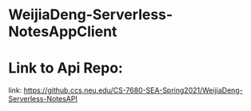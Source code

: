 # WeijiaDeng-Serverless-NotesAppClient

# Link to Api Repo: 
link: https://github.ccs.neu.edu/CS-7680-SEA-Spring2021/WeijiaDeng-Serverless-NotesAPI